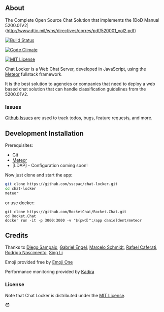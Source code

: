 ## About
The Complete Open Source Chat Solution that implements the [DoD Manual 5200.01V2] (http://www.dtic.mil/whs/directives/corres/pdf/520001_vol2.pdf)

[![Build Status](https://travis-ci.org/sscpac/chat-locker.svg?branch=master)](https://travis-ci.org/sscpac/chat-locker)
<!--- [![Coverage Status](https://coveralls.io/repos/sscpac/chat-locker/badge.svg?branch=master&service=github)](https://coveralls.io/github/sscpac/chat-locker?branch=master) -->
[![Code Climate](https://codeclimate.com/github/sscpac/chat-locker/badges/gpa.svg)](https://codeclimate.com/github/sscpac/chat-locker)
<!--- [![Test Coverage](https://codeclimate.com/github/sscpac/chat-locker/badges/coverage.svg)](https://codeclimate.com/github/sscpac/chat-locker/coverage)-->
[![MIT License](http://img.shields.io/badge/license-MIT-blue.svg?style=flat)](https://github.com/sscpac/chat-locker/raw/master/LICENSE)

Chat Locker is a Web Chat Server, developed in JavaScript, using the [Meteor](https://www.meteor.com/install) fullstack framework.

It is the best solution to agencies or companies that need to deploy a web based chat solution that can handle classification guidelines from the 5200.01V2.

### Issues

[Github Issues](https://github.com/sscpac/chat-locker/issues) are used to track todos, bugs, feature requests, and more.

## Development Installation

Prerequisites:

* [Git](http://git-scm.com/book/en/v2/Getting-Started-Installing-Git)
* [Meteor](https://www.meteor.com/install)
* [LDAP] - Configuration coming soon!

Now just clone and start the app:

```sh
git clone https://github.com/sscpac/chat-locker.git
cd chat-locker
meteor
```

or use docker:

```
git clone https://github.com/RocketChat/Rocket.Chat.git
cd Rocket.Chat
docker run -it -p 3000:3000 -v "$(pwd)":/app danieldent/meteor
```

## Credits

Thanks to
[Diego Sampaio](https://github.com/sampaiodiego),
[Gabriel Engel](https://github.com/engelgabriel),
[Marcelo Schmidt](https://github.com/marceloschmidt),
[Rafael Caferati](https://github.com/rcaferati),
[Rodrigo Nascimento](https://github.com/rodrigok),
[Sing Li](https://github.com/Sing-Li)

Emoji provided free by [Emoji One](http://emojione.com)

Performance monitoring provided by [Kadira](https://kadira.io/)

### License

Note that Chat Locker is distributed under the [MIT License](http://opensource.org/licenses/MIT).


:smiling_imp:
